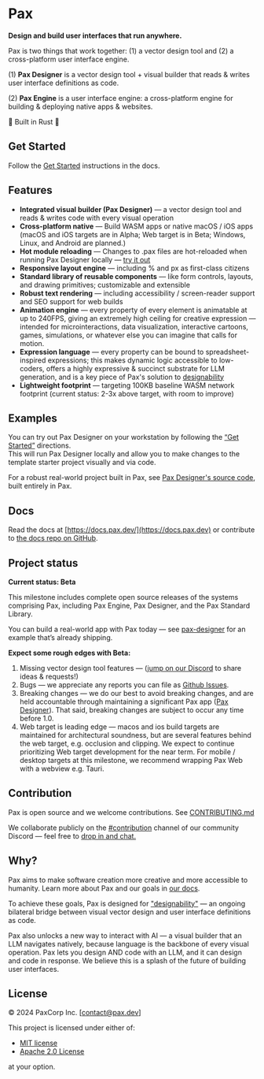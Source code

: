 # Pax 

**Design and build user interfaces that run anywhere.**

Pax is two things that work together: (1) a vector design tool and (2) a cross-platform user interface engine.

(1) **Pax Designer** is a vector design tool + visual builder that reads & writes user interface definitions as code.

(2) **Pax Engine** is a user interface engine: a cross-platform engine for building & deploying native apps & websites.

🦀 Built in Rust 🦀

## Get Started

Follow the [Get Started](https://docs.pax.dev/get-started/) instructions in the docs.

## Features

* **Integrated visual builder (Pax Designer)** — a vector design tool and reads & writes code with every visual operation
* **Cross-platform native** — Build WASM apps or native macOS / iOS apps (macOS and iOS targets are in Alpha; Web target is in Beta; Windows, Linux, and Android are planned.)
* **Hot module reloading** — Changes to .pax files are hot-reloaded when running Pax Designer locally — [try it out](https://docs.pax.dev/get-started/)
* **Responsive layout engine** — including % and px as first-class citizens
* **Standard library of reusable components** — like form controls, layouts, and drawing primitives; customizable and extensible
* **Robust text rendering** — including accessibility / screen-reader support and SEO support for web builds
* **Animation engine** — every property of every element is animatable at up to 240FPS, giving an extremely high ceiling for creative expression — intended for microinteractions, data visualization, interactive cartoons, games, simulations, or whatever else you can imagine that calls for motion.
* **Expression language** — every property can be bound to spreadsheet-inspired expressions; this makes dynamic logic accessible to low-coders, offers a highly expressive & succinct substrate for LLM generation, and is a key piece of Pax's solution to [designability](https://docs.pax.dev/reference/designability/)   
* **Lightweight footprint** — targeting 100KB baseline WASM network footprint (current status: 2-3x above target, with room to improve)

## Examples

You can try out Pax Designer on your workstation by following the [“Get Started”]((https://docs.pax.dev/get-started/)) directions.  
This will run Pax Designer locally and allow you to make changes to the template starter project visually and via code.

For a robust real-world project built in Pax, see [Pax Designer's source code](https://github.com/paxdotdev/pax/tree/dev/pax-designer), built entirely in Pax.

## Docs

Read the docs at [https://docs.pax.dev/](https://docs.pax.dev) or contribute to [the docs repo on GitHub](https://github.com/paxdotdev/docs).


## Project status

**Current status: Beta**

This milestone includes complete open source releases of the systems comprising Pax, including Pax Engine, Pax Designer, and the Pax Standard Library.

You can build a real-world app with Pax today — see [pax-designer](https://github.com/paxengine/pax/tree/dev/pax-designer) for an example that’s already shipping.

**Expect some rough edges with Beta:**

1. Missing vector design tool features — ([jump on our Discord](https://discord.com/invite/Eq8KWAUc6b) to share ideas & requests!)
2. Bugs — we appreciate any reports you can file as [Github Issues](https://github.com/paxdotdev/pax/issues).
3. Breaking changes — we do our best to avoid breaking changes, and are held accountable through maintaining a significant Pax app ([Pax Designer](https://github.com/paxdotdev/pax/tree/dev/pax-designer)).  That said, breaking changes are subject to occur any time before 1.0.
4. Web target is leading edge — macos and ios build targets are maintained for architectural soundness, but are several features behind the web target, e.g. occlusion and clipping.  We expect to continue prioritizing Web target development for the near term.  For mobile / desktop targets at this milestone, we recommend wrapping Pax Web with a webview e.g. Tauri.


## Contribution

Pax is open source and we welcome contributions.  See [CONTRIBUTING.md](CONTRIBUTING.md)

We collaborate publicly on the [#contribution](https://discord.com/invite/Eq8KWAUc6b) channel of our community Discord — feel free to [drop in and chat.](https://discord.com/invite/Eq8KWAUc6b)


## Why?

Pax aims to make software creation more creative and more accessible to humanity. Learn more about Pax and our goals in [our docs](https://docs.pax.dev/).

To achieve these goals, Pax is designed for ["designability"](https://docs.pax.dev/reference/designability/) — an ongoing bilateral bridge between visual vector design and user interface definitions as code.

Pax also unlocks a new way to interact with AI — a visual builder that an LLM navigates natively, because language is the backbone of every visual operation.  Pax lets you design AND code with an LLM, and it can design and code in response.  We believe this is a splash of the future of building user interfaces.


## License

© 2024 PaxCorp Inc.  [contact@pax.dev]

This project is licensed under either of:
- [MIT license](LICENSE-MIT)
- [Apache 2.0 License](LICENSE-APACHE)

at your option.


